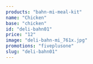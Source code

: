 ```yaml
---
products: "bahn-mi-meal-kit"
name: "Chicken"
base: "chicken"
id: "deli-bahn01"
price: "12"
image: "deli-bahn-mi_761x.jpg"
promotions: "fiveplusone"
slug: "deli-bahn01"
---
```

